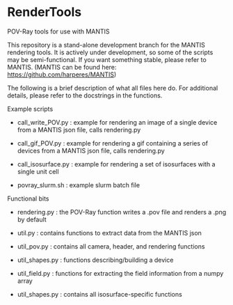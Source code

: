 # RenderTools
POV-Ray tools for use with MANTIS

This repository is a stand-alone development branch for the MANTIS rendering tools. It is actively under development, so some of the scripts may be semi-functional. If you want something stable, please refer to MANTIS. (MANTIS can be found here: https://github.com/harperes/MANTIS) 

The following is a brief description of what all files here do. For additional details, please refer to the docstrings in the functions.

Example scripts

* call_write_POV.py : example for rendering an image of a single device from a MANTIS json file, calls rendering.py

* call_gif_POV.py : example for rendering a gif containing a series of devices from a MANTIS json file, calls rendering.py

* call_isosurface.py : example for rendering a set of isosurfaces with a single unit cell

* povray_slurm.sh : example slurm batch file

Functional bits

* rendering.py : the POV-Ray function writes a .pov file and renders a .png by default

* util.py : contains functions to extract data from the MANTIS json

* util_pov.py : contains all camera, header, and rendering functions

* util_shapes.py : functions describing/building a device

* util_field.py : functions for extracting the field information from a numpy array

* util_shapes.py : contains all isosurface-specific functions


